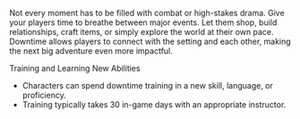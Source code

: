 Not every moment has to be filled with combat or high-stakes drama. Give your players time to breathe between major events. Let them shop, build relationships, craft items, or simply explore the world at their own pace. Downtime allows players to connect with the setting and each other, making the next big adventure even more impactful.

Training and Learning New Abilities
- Characters can spend downtime training in a new skill, language, or proficiency.
- Training typically takes 30 in-game days with an appropriate instructor.